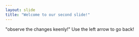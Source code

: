 ```yaml
---
layout: slide
title: "Welcome to our second slide!"
---
```

"observe the changes keenly!"
Use the left arrow to go back!
